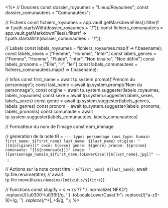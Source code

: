 <%*
// Dossiers
const dossier_royaumes = "Lieux/Royaumes";
const dossier_comunautees = "Comunautées";

// Fichiers
const fichiers_royaumes = app.vault.getMarkdownFiles().filter(f => f.path.startsWith(dossier_royaumes + "/"));
const fichiers_comunautees = app.vault.getMarkdownFiles().filter(f => f.path.startsWith(dossier_comunautees + "/"));

// Labels
const labels_royaumes = fichiers_royaumes.map(f => f.basename);
const labels_sexes = ["Femme", "Homme", "Inter"]
const labels_genres = ["Femme", "Homme", "Fluide", "Inter", "Non binaire", "Non défini"]
const labels_pronoms = ["Elle", "Il", "Iel"]
const labels_comunautees = fichiers_comunautees.map(f => f.basename);

// Infos
const first_name = await tp.system.prompt('Prénom du personnage');
const last_name = await tp.system.prompt('Nom du personnage');
const origine = await tp.system.suggester(labels_royaumes, labels_royaumes)
const sexe = await tp.system.suggester(labels_sexes, labels_sexes)
const genre = await tp.system.suggester(labels_genres, labels_genres)
const pronom = await tp.system.suggester(labels_pronoms, labels_pronoms)
const comunaute = await tp.system.suggester(labels_comunautees, labels_comunautees)

// Formatteur du nom de l'image
const nom_immage

// génération de la note
tR = `---
type: personnage
sous_type: humain
first_name: ${first_name}
last_name: ${last_name}
origine: "[[${origine}]]"
sexe: ${sexe}
genre: ${genre}
pronom: ${pronom}
comunaute: "[[${comunaute}]]"
image: "[[personnage_humain_${first_name.toLowerCase()}${last_name}.jpg]]"
---`;

// Actions sur la note
const titre = `${first_name} ${last_name}`;
await tp.file.rename(titre); 
// await tp.file.move(`Races/Humains/Individus/${titre}`)

// Functions
const slugify = s =>
  (s ?? '')
    .normalize('NFKD')
    .replace(/[\u0300-\u036f]/g, '')
    .toLocaleLowerCase('fr')
    .replace(/[^a-z0-9]+/g, '_')
    .replace(/^_+|_+$/g, '');
%>